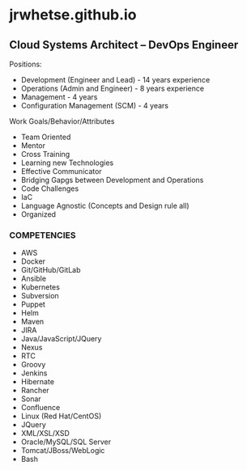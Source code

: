 # jrwhetse.github.io

## Cloud Systems Architect – DevOps Engineer

Positions:

* Development (Engineer and Lead) - 14 years experience
* Operations (Admin and Engineer) - 8 years experience
* Management - 4 years
* Configuration Management (SCM) - 4 years

Work Goals/Behavior/Attributes

* Team Oriented
* Mentor
* Cross Training
* Learning new Technologies
* Effective Communicator
* Bridging Gapgs between Development and Operations
* Code Challenges
* IaC
* Language Agnostic (Concepts and Design rule all)
* Organized

### COMPETENCIES 

* AWS
* Docker				
* Git/GitHub/GitLab			
* Ansible	                  	 
* Kubernetes				
* Subversion				
* Puppet
* Helm			   		
* Maven				
* JIRA
* Java/JavaScript/JQuery		
* Nexus					
* RTC	                 	           
* Groovy   				
* Jenkins				
* Hibernate
* Rancher				
* Sonar					
* Confluence	                  	 
* Linux	(Red Hat/CentOS)		
* JQuery				
* XML/XSL/XSD
* Oracle/MySQL/SQL Server				
* Tomcat/JBoss/WebLogic
* Bash
